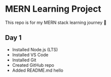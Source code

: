 # MERN Learning Project

This repo is for my MERN stack learning journey 🚀

## Day 1
- Installed Node.js (LTS)
- Installed VS Code
- Installed Git
- Created GitHub repo
- Added README.md
hello

